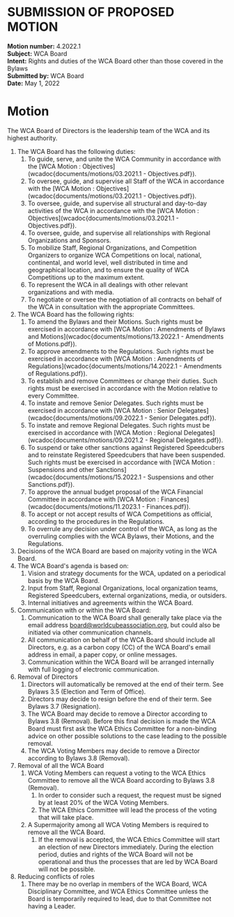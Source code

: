 # SUBMISSION OF PROPOSED MOTION

**Motion number:** 4.2022.1  
**Subject:** WCA Board  
**Intent:** Rights and duties of the WCA Board other than those covered in the Bylaws  
**Submitted by:** WCA Board  
**Date:** May 1, 2022  

# Motion

The WCA Board of Directors is the leadership team of the WCA and its highest authority.

1. The WCA Board has the following duties:
   1. To guide, serve, and unite the WCA Community in accordance with the [WCA Motion : Objectives](wcadoc{documents/motions/03.2021.1 - Objectives.pdf}).
   2. To oversee, guide, and supervise all Staff of the WCA in accordance with the [WCA Motion : Objectives](wcadoc{documents/motions/03.2021.1 - Objectives.pdf}).
   3. To oversee, guide, and supervise all structural and day-to-day activities of the WCA in accordance with the [WCA Motion : Objectives](wcadoc{documents/motions/03.2021.1 - Objectives.pdf}).
   4. To oversee, guide, and supervise all relationships with Regional Organizations and Sponsors.
   5. To mobilize Staff, Regional Organizations, and Competition Organizers to organize WCA Competitions on local, national, continental, and world level, well distributed in time and geographical location, and to ensure the quality of WCA Competitions up to the maximum extent.
   6. To represent the WCA in all dealings with other relevant organizations and with media.
   7. To negotiate or oversee the negotiation of all contracts on behalf of the WCA in consultation with the appropriate Committees.
2. The WCA Board has the following rights:
   1. To amend the Bylaws and their Motions. Such rights must be exercised in accordance with [WCA Motion : Amendments of Bylaws and Motions](wcadoc{documents/motions/13.2022.1 - Amendments of Motions.pdf}).
   2. To approve amendments to the Regulations. Such rights must be exercised in accordance with [WCA Motion : Amendments of Regulations](wcadoc{documents/motions/14.2022.1 - Amendments of Regulations.pdf}).
   3. To establish and remove Committees or change their duties. Such rights must be exercised in accordance with the Motion relative to every Committee.
   4. To instate and remove Senior Delegates. Such rights must be exercised in accordance with [WCA Motion : Senior Delegates](wcadoc{documents/motions/09.2022.1 - Senior Delegates.pdf}).
   5. To instate and remove Regional Delegates. Such rights must be exercised in accordance with [WCA Motion : Regional Delegates](wcadoc{documents/motions/09.2021.2 - Regional Delegates.pdf}).
   6. To suspend or take other sanctions against Registered Speedcubers and to reinstate Registered Speedcubers that have been suspended. Such rights must be exercised in accordance with [WCA Motion : Suspensions and other Sanctions](wcadoc{documents/motions/15.2022.1 - Suspensions and other Sanctions.pdf}).
   7. To approve the annual budget proposal of the WCA Financial Committee in accordance with [WCA Motion : Finances](wcadoc{documents/motions/11.2023.1 - Finances.pdf}).
   8. To accept or not accept results of WCA Competitions as official, according to the procedures in the Regulations.
   9. To overrule any decision under control of the WCA, as long as the overruling complies with the WCA Bylaws, their Motions, and the Regulations.
3. Decisions of the WCA Board are based on majority voting in the WCA Board.
4. The WCA Board's agenda is based on:
   1. Vision and strategy documents for the WCA, updated on a periodical basis by the WCA Board.
   2. Input from Staff, Regional Organizations, local organization teams, Registered Speedcubers, external organizations, media, or outsiders.
   3. Internal initiatives and agreements within the WCA Board.
5. Communication with or within the WCA Board:
   1. Communication to the WCA Board shall generally take place via the email address [board@worldcubeassociation.org](mailto:board@worldcubeassociation.org), but could also be initiated via other communication channels.
   2. All communication on behalf of the WCA Board should include all Directors, e.g. as a carbon copy (CC) of the WCA Board's email address in email, a paper copy, or online messages.
   3. Communication within the WCA Board will be arranged internally with full logging of electronic communication.
6. Removal of Directors
   1. Directors will automatically be removed at the end of their term. See Bylaws 3.5 (Election and Term of Office).
   2. Directors may decide to resign before the end of their term. See Bylaws 3.7 (Resignation).
   3. The WCA Board may decide to remove a Director according to Bylaws 3.8 (Removal). Before this final decision is made the WCA Board must first ask the WCA Ethics Committee for a non-binding advice on other possible solutions to the case leading to the possible removal.
   4. The WCA Voting Members may decide to remove a Director according to Bylaws 3.8 (Removal).
7. Removal of all the WCA Board
   1. WCA Voting Members can request a voting to the WCA Ethics Committee to remove all the WCA Board according to Bylaws 3.8 (Removal).
      1. In order to consider such a request, the request must be signed by at least 20% of the WCA Voting Members.
      2. The WCA Ethics Committee will lead the process of the voting that will take place.
   2. A Supermajority among all WCA Voting Members is required to remove all the WCA Board.
      1. If the removal is accepted, the WCA Ethics Committee will start an election of new Directors immediately. During the election period, duties and rights of the WCA Board will not be operational and thus the processes that are led by WCA Board will not be possible.
8. Reducing conflicts of roles
   1. There may be no overlap in members of the WCA Board, WCA Disciplinary Committee, and WCA Ethics Committee unless the Board is temporarily required to lead, due to that Committee not having a Leader.
